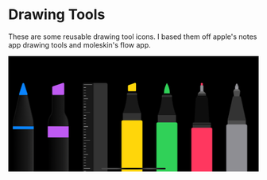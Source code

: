 #  Drawing Tools 

These are some reusable drawing tool icons. I based them off apple's notes app drawing tools and moleskin's flow app. 

![Drawing tools simulator screenshot iphone 11 landscape](https://github.com/kieranb662/Drawing-Tools/blob/main/drawing-tools-screenshot-new.png)
